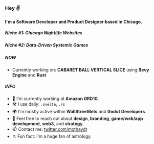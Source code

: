 ### Hey ✌️

#### I'm a Software Developer and Product Designer based in Chicago.
##### Niche #1: Chicago Nightlife Websites
##### Niche #2: Data-Driven Systemic Games 

##### NOW

- Currently working on: **CABARET BALL VERTICAL SLICE** using **Bevy Engine** and **Rust**

##### INFO

- 🏢 I'm currently working at **Amazon ORD10**.
- 🛠 I use daily: `.svelte`, `.rs`
- 🌍 I'm mostly active within **WallStreetBets** and **Godot Developers**.
- 💬 Feel free to reach out about **design**, **branding**, **game/web/app development**, **web3**, and **strategy**.
- 📫 Contact me: [twitter.com/mcthaydt](https://twitter.com/mcthaydt)
- ♏️ Fun fact: I'm a huge fan of astrology.
